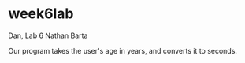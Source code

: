 # week6lab

Dan, Lab 6
Nathan Barta

Our program takes the user's age in years, and converts it to seconds.
